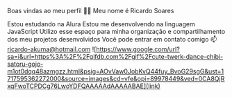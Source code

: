 Boas vindas ao meu perfil 💙💙
Meu nome é Ricardo Soares

Estou estudando na Alura
Estou me desenvolvendo na linguagem JavaScript
Utilizo esse espaço para minha organização e compartilhamento dos meu projetos desenvolvidos
Você pode entrar em contato comigo 📫
ricardo-akuma@hotmail.com
![https://www.google.com/url?sa=i&url=https%3A%2F%2Fgifdb.com%2Fgif%2Fcute-twerk-dance-chibi-satoru-gojo-m1ot0dqq48azmgzz.html&psig=AOvVaw0JobKvQ44fuy_BvoG29sgG&ust=1717595362272000&source=images&cd=vfe&opi=89978449&ved=0CA8QjRxqFwoTCPDCg76LwoYDFQAAAAAdAAAAABAE](link)
